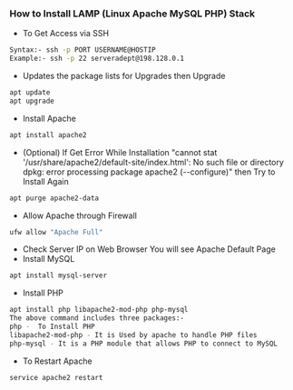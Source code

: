 ### How to Install LAMP (Linux Apache MySQL PHP) Stack

- To Get Access via SSH
```sh
Syntax:- ssh -p PORT USERNAME@HOSTIP
Example:- ssh -p 22 serveradept@198.128.0.1
```

- Updates the package lists for Upgrades then Upgrade
```sh
apt update
apt upgrade
```
- Install Apache
```sh
apt install apache2
```
- (Optional) If Get Error While Installation "cannot stat '/usr/share/apache2/default-site/index.html': No such file or directory
dpkg: error processing package apache2 (--configure)" then Try to Install Again
```sh
apt purge apache2-data
```
- Allow Apache through Firewall
```sh
ufw allow "Apache Full"
```
- Check Server IP on Web Browser You will see Apache Default Page
- Install MySQL
```sh
apt install mysql-server
```
- Install PHP
```sh
apt install php libapache2-mod-php php-mysql
The above command includes three packages:-
php -  To Install PHP
libapache2-mod-php - It is Used by apache to handle PHP files
php-mysql - It is a PHP module that allows PHP to connect to MySQL 
```
- To Restart Apache
```sh
service apache2 restart
```
